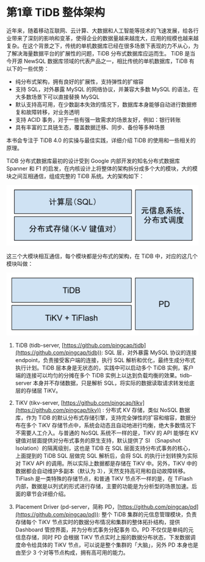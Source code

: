 # 第1章 TiDB 整体架构

近年来，随着移动互联网、云计算、大数据和人工智能等技术的飞速发展，给各行业带来了深刻的影响和变革，使得企业的数据量越来越庞大，应用的规模也越来越复杂。在这个背景之下，传统的单机数据库已经在很多场景下表现的力不从心，为了解决海量数据平台的扩展性的问题，TiDB 分布式数据库应运而生。
TiDB 是当今开源 NewSQL 数据库领域的代表产品之一，相比传统的单机数据库，TiDB 有以下的一些优势：

* 纯分布式架构，拥有良好的扩展性，支持弹性的扩缩容
* 支持 SQL，对外暴露 MySQL 的网络协议，并兼容大多数 MySQL 的语法，在大多数场景下可以直接替换 MySQL
* 默认支持高可用，在少数副本失效的情况下，数据库本身能够自动进行数据修复和故障转移，对业务透明
* 支持 ACID 事务，对于一些有强一致需求的场景友好，例如：银行转账
* 具有丰富的工具链生态，覆盖数据迁移、同步、备份等多种场景

本书会专注于 TiDB 4.0 的实操与最佳实践，详细介绍 TiDB 的使用和一些相关的原理。

TiDB 分布式数据库最初的设计受到 Google 内部开发的知名分布式数据库 Spanner 和 F1 的启发，在内核设计上将整体的架构拆分成多个大的模块，大的模块之间互相通信，组成完整的 TiDB 系统。大的架构如下：

![1.png](/res/session1/chapter1/tidb-architecture/1.png)

这三个大模块相互通信，每个模块都是分布式的架构，在 TiDB 中，对应的这几个模块叫做：

![2.png](/res/session1/chapter1/tidb-architecture/2.png)

1. TiDB (tidb-server, [https://github.com/pingcap/tidb](https://github.com/pingcap/tidb)): SQL 层，对外暴露 MySQL 协议的连接 endpoint，负责接受客户端的连接，执行 SQL 解析和优化，最终生成分布式执行计划。TiDB 层本身是无状态的，实践中可以启动多个 TiDB 实例，客户端的连接可以均匀的分摊在多个 TiDB 实例上以达到负载均衡的效果。tidb-server 本身并不存储数据，只是解析 SQL，将实际的数据读取请求转发给底层的存储层 TiKV。

2. TiKV (tikv-server, [https://github.com/pingcap/tikv](https://github.com/pingcap/tikv)) : 分布式 KV 存储，类似 NoSQL 数据库，作为 TiDB 的默认分布式存储引擎，支持完全弹性的扩容和缩容，数据分布在多个 TiKV 存储节点中，系统会动态且自动地进行均衡，绝大多数情况下不需要人工介入。与普通的 NoSQL 系统不一样的是，TiKV 的 API 能够在 KV 键值对层面提供对分布式事务的原生支持，默认提供了 SI （Snapshot Isolation）的隔离级别，这也是 TiDB 在 SQL 层面支持分布式事务的核心，上面提到的 TiDB SQL 层做完 SQL 解析后，会将 SQL 的执行计划转换为实际对 TiKV API 的调用。所以实际上数据都是存储在 TiKV 中。另外，TiKV 中的数据都会自动维护多副本（默认为 3），天然支持高可用和自动故障转移。TiFlash 是一类特殊的存储节点，和普通 TiKV 节点不一样的是，在 TiFlash 内部，数据是以列式的形式进行存储，主要的功能是为分析型的场景加速。后面的章节会详细介绍。

3. Placement Driver (pd-server，简称 PD，[https://github.com/pingcap/pd](https://github.com/pingcap/pd)): 整个 TiDB 集群的元信息管理模块，负责存储每个 TiKV 节点实时的数据分布情况和集群的整体拓扑结构，提供 Dashboard 管控界面，并为分布式事务分配事务 ID。PD 不仅仅是单纯的元信息存储，同时 PD 会根据 TiKV 节点实时上报的数据分布状态，下发数据调度命令给具体的 TiKV 节点，可以说是整个集群的「大脑」，另外 PD 本身也是由至少 3 个对等节点构成，拥有高可用的能力。
